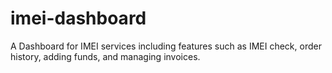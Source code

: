 # imei-dashboard
 A Dashboard for IMEI services including features such as IMEI check, order history, adding funds, and managing invoices.
